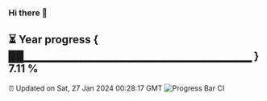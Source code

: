 ### Hi there 👋
⏳ Year progress { ██▁▁▁▁▁▁▁▁▁▁▁▁▁▁▁▁▁▁▁▁▁▁▁▁▁▁▁▁ } 7.11 %
---
⏰ Updated on Sat, 27 Jan 2024 00:28:17 GMT
![Progress Bar CI](https://github.com/Moyi321/Moyi321/workflows/Progress%20Bar%20CI/badge.svg)

